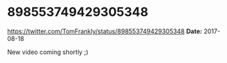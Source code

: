 # 898553749429305348
https://twitter.com/TomFrankly/status/898553749429305348
**Date:** 2017-08-18

New video coming shortly ;)
